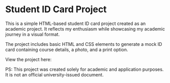 # Student ID Card Project

This is a simple HTML-based student ID card project created as an academic project. It reflects my enthusiasm while showcasing my academic journey in a visual format.

The project includes basic HTML and CSS elements to generate a mock ID card containing course details, a photo, and a print option.

View the project here:

PS: This project was created solely for academic and application purposes. It is not an official university-issued document.
